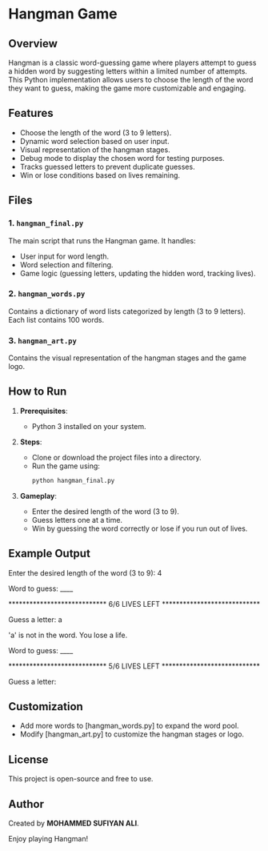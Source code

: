 # Hangman Game

## Overview
Hangman is a classic word-guessing game where players attempt to guess a hidden word by suggesting letters within a limited number of attempts. This Python implementation allows users to choose the length of the word they want to guess, making the game more customizable and engaging.

## Features
- Choose the length of the word (3 to 9 letters).
- Dynamic word selection based on user input.
- Visual representation of the hangman stages.
- Debug mode to display the chosen word for testing purposes.
- Tracks guessed letters to prevent duplicate guesses.
- Win or lose conditions based on lives remaining.

## Files
### 1. `hangman_final.py`
The main script that runs the Hangman game. It handles:
- User input for word length.
- Word selection and filtering.
- Game logic (guessing letters, updating the hidden word, tracking lives).

### 2. `hangman_words.py`
Contains a dictionary of word lists categorized by length (3 to 9 letters). Each list contains 100 words.

### 3. `hangman_art.py`
Contains the visual representation of the hangman stages and the game logo.

## How to Run
1. **Prerequisites**:
   - Python 3 installed on your system.

2. **Steps**:
   - Clone or download the project files into a directory.
   - Run the game using:
     ```bash
     python hangman_final.py
     ```

3. **Gameplay**:
   - Enter the desired length of the word (3 to 9).
   - Guess letters one at a time.
   - Win by guessing the word correctly or lose if you run out of lives.


## Example Output

Enter the desired length of the word (3 to 9): 4

Word to guess: ____

**************************** 6/6 LIVES LEFT ****************************

Guess a letter: a

'a' is not in the word. You lose a life.

Word to guess: ____

**************************** 5/6 LIVES LEFT ****************************

Guess a letter:




## Customization
- Add more words to [hangman_words.py] to expand the word pool.
- Modify [hangman_art.py] to customize the hangman stages or logo.

## License
This project is open-source and free to use.

## Author
Created by **MOHAMMED SUFIYAN ALI**.

Enjoy playing Hangman!

